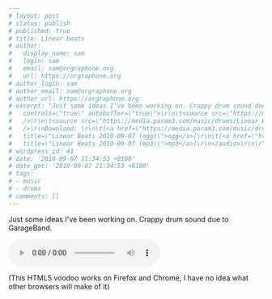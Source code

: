 ```yaml
---
# layout: post
# status: publish
# published: true
# title: Linear beats
# author:
#   display_name: sam
#   login: sam
#   email: sam@orgraphone.org
#   url: https://orgraphone.org
# author_login: sam
# author_email: sam@orgraphone.org
# author_url: https://orgraphone.org
# excerpt: "Just some ideas I've been working on. Crappy drum sound due to GarageBand.\r\n\r\n<audio
#   controls=\"true\" autobuffer=\"true\">\r\n\t<source src=\"https://media.param3.com/music/drums/Linear_Beats_2010-09-07.ogg\"
#   />\r\n\t<source src=\"https://media.param3.com/music/drums/Linear_Beats_2010-09-07.mp3\"
#   />\r\nDownload: \r\n\t[<a href=\"https://media.param3.com/music/drums/Linear_Beats_2010-09-07.ogg\"
#   title=\"Linear Beats 2010-09-07 (ogg)\">ogg</a>]\r\n\t[<a href=\"https://media.param3.com/music/drums/Linear_Beats_2010-09-07.mp3\"
#   title=\"Linear Beats 2010-09-07 (mp3)\">mp3</a>]\r\n</audio>\r\n\r"
# wordpress_id: 41
# date: '2010-09-07 21:34:53 +0100'
# date_gmt: '2010-09-07 21:34:53 +0100'
# tags:
# - music
# - drums
# comments: []
---
```

<p>Just some ideas I've been working on. Crappy drum sound due to GarageBand.</p>
<p><audio controls="true" autobuffer="true"><br />
	<source src="https://media.param3.com/music/drums/Linear_Beats_2010-09-07.ogg" /><br />
	<source src="https://media.param3.com/music/drums/Linear_Beats_2010-09-07.mp3" /><br />
Download:<br />
	[<a href="https://media.param3.com/music/drums/Linear_Beats_2010-09-07.ogg" title="Linear Beats 2010-09-07 (ogg)">ogg</a>]<br />
	[<a href="https://media.param3.com/music/drums/Linear_Beats_2010-09-07.mp3" title="Linear Beats 2010-09-07 (mp3)">mp3</a>]<br />
</audio></p>
<p>(This HTML5 voodoo works on Firefox and Chrome, I have no idea what other browsers will make of it)</p>
